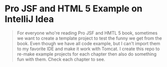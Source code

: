# Pro JSF  and HTML 5 Example on IntelliJ Idea

> For everyone who're reading Pro JSF and HMTL 5 book, sometimes we want to create a template project to test the funny we get from the book. 
> Even though we have all code example, but I can't import them to my favorite  IDE and make it work with Tomcat. I create this repo to re-make 
> example projects for each chapter then also do something fun with them. Check each chapter to see.
